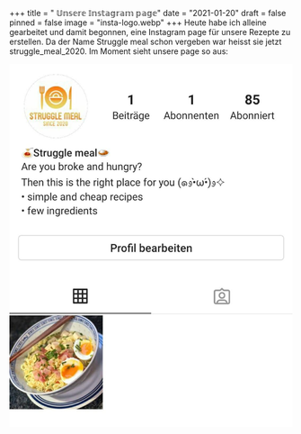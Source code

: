 +++
title = " 𝕌𝕟𝕤𝕖𝕣𝕖 𝕀𝕟𝕤𝕥𝕒𝕘𝕣𝕒𝕞 𝕡𝕒𝕘𝕖"
date = "2021-01-20"
draft = false
pinned = false
image = "insta-logo.webp"
+++
Heute habe ich alleine gearbeitet und damit begonnen, eine Instagram page für unsere Rezepte zu erstellen. Da der Name Struggle meal schon vergeben war heisst sie jetzt struggle_meal_2020. Im Moment sieht unsere page so aus:

![](insta-page.png)